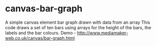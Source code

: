 # canvas-bar-graph
A simple canvas element bar graph drawn with data from an array
This code draws a set of ten bars using arrays for the height of the bars, the labels and the bar colours.
Demo - http://www.mediamaker-web.co.uk/canvas/bar-graph.html
